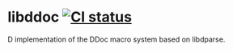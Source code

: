 libddoc [![CI status](https://travis-ci.org/dlang-community/libddoc.svg?branch=master)](https://travis-ci.org/dlang-community/libddoc/)
=======

D implementation of the DDoc macro system based on libdparse.
